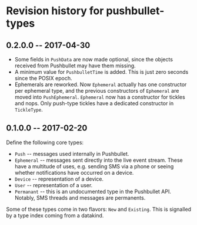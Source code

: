 # Revision history for pushbullet-types

## 0.2.0.0  -- 2017-04-30

* Some fields in `PushData` are now made optional, since the objects received
  from Pushbullet may have them missing.
* A minimum value for `PushbulletTime` is added. This is just zero seconds
  since the POSIX epoch.
* Ephemerals are reworked. Now `Ephemeral` actually has one constructor per
  ephemeral type, and the previous constructors of `Ephemeral` are moved into
  `PushEphemeral`. `Ephemeral` now has a constructor for tickles and nops.
  Only push-type tickles have a dedicated constructor in `TickleType`.

## 0.1.0.0  -- 2017-02-20

Define the following core types:

* `Push` -- messages used internally in Pushbullet.
* `Ephemeral` -- messages sent directly into the live event stream. These have
  a multitude of uses, e.g. sending SMS via a phone or seeing whether
  notifications have occurred on a device.
* `Device` -- representation of a device.
* `User` -- representation of a user.
* `Permanant` -- this is an undocumented type in the Pushbullet API. Notably,
  SMS threads and messages are permanents.

Some of these types come in two flavors: `New` and `Existing`. This is
signalled by a type index coming from a datakind.
